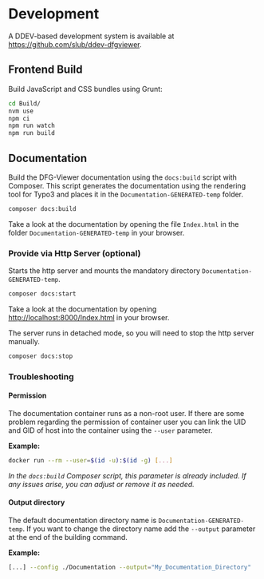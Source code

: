 # Development

A DDEV-based development system is available at https://github.com/slub/ddev-dfgviewer.

## Frontend Build

Build JavaScript and CSS bundles using Grunt:

```bash
cd Build/
nvm use
npm ci
npm run watch
npm run build
```

## Documentation

Build the DFG-Viewer documentation using the `docs:build` script with Composer.
This script generates the documentation using the rendering tool for Typo3 and
places it in the `Documentation-GENERATED-temp` folder.

```bash
composer docs:build
```

Take a look at the documentation by opening the file `Index.html` in the folder
`Documentation-GENERATED-temp` in your browser.

### Provide via Http Server (optional)

Starts the http server and mounts the mandatory directory `Documentation-GENERATED-temp`.

```bash
composer docs:start
```

Take a look at the documentation by opening <http://localhost:8000/Index.html>
in your browser.

The server runs in detached mode, so you will need to stop the http server manually.

```bash
composer docs:stop
```

### Troubleshooting

#### Permission

The documentation container runs as a non-root user. If there are some problem regarding
the permission of container user you can link the UID and GID of host into the container
using the `--user` parameter.

**Example:**

```bash
docker run --rm --user=$(id -u):$(id -g) [...]
```

_In the `docs:build` Composer script, this parameter is already included.
If any issues arise, you can adjust or remove it as needed._

#### Output directory

The default documentation directory name is `Documentation-GENERATED-temp`.
If you want to change the directory name add the `--output` parameter at the
end of the building command.

**Example:**

```bash
[...] --config ./Documentation --output="My_Documentation_Directory"
```
